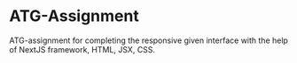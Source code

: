 # ATG-Assignment
ATG-assignment for completing the responsive given interface with the help of NextJS framework, HTML, JSX, CSS.

